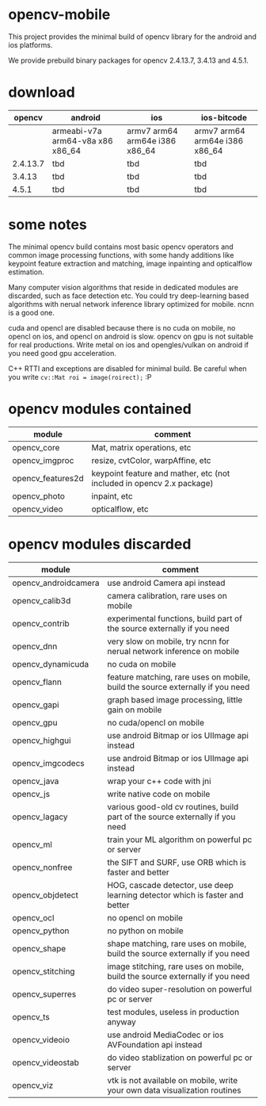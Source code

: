 # opencv-mobile

This project provides the minimal build of opencv library for the android and ios platforms.

We provide prebuild binary packages for opencv 2.4.13.7, 3.4.13 and 4.5.1.

# download

|opencv|android|ios|ios-bitcode|
|---|---|---|---|
||armeabi-v7a arm64-v8a x86 x86_64|armv7 arm64 arm64e i386 x86_64|armv7 arm64 arm64e i386 x86_64|
|2.4.13.7|tbd|tbd|tbd|
|3.4.13|tbd|tbd|tbd|
|4.5.1|tbd|tbd|tbd|

# some notes

The minimal opencv build contains most basic opencv operators and common image processing functions, with some handy additions like keypoint feature extraction and matching, image inpainting and opticalflow estimation.

Many computer vision algorithms that reside in dedicated modules are discarded, such as face detection etc. You could try deep-learning based algorithms with nerual network inference library optimized for mobile. ncnn is a good one.

cuda and opencl are disabled because there is no cuda on mobile, no opencl on ios, and opencl on android is slow. opencv on gpu is not suitable for real productions. Write metal on ios and opengles/vulkan on android if you need good gpu acceleration.

C++ RTTI and exceptions are disabled for minimal build. Be careful when you write ```cv::Mat roi = image(roirect);```  :P

# opencv modules contained

|module|comment|
|---|---|
|opencv_core|Mat, matrix operations, etc|
|opencv_imgproc|resize, cvtColor, warpAffine, etc|
|opencv_features2d|keypoint feature and mather, etc (not included in opencv 2.x package)|
|opencv_photo|inpaint, etc|
|opencv_video|opticalflow, etc|

# opencv modules discarded

|module|comment|
|---|---|
|opencv_androidcamera|use android Camera api instead|
|opencv_calib3d|camera calibration, rare uses on mobile|
|opencv_contrib|experimental functions, build part of the source externally if you need|
|opencv_dnn|very slow on mobile, try ncnn for nerual network inference on mobile|
|opencv_dynamicuda|no cuda on mobile|
|opencv_flann|feature matching, rare uses on mobile, build the source externally if you need|
|opencv_gapi|graph based image processing, little gain on mobile|
|opencv_gpu|no cuda/opencl on mobile|
|opencv_highgui|use android Bitmap or ios UIImage api instead|
|opencv_imgcodecs|use android Bitmap or ios UIImage api instead|
|opencv_java|wrap your c++ code with jni|
|opencv_js|write native code on mobile|
|opencv_lagacy|various good-old cv routines, build part of the source externally if you need|
|opencv_ml|train your ML algorithm on powerful pc or server|
|opencv_nonfree|the SIFT and SURF, use ORB which is faster and better|
|opencv_objdetect|HOG, cascade detector, use deep learning detector which is faster and better|
|opencv_ocl|no opencl on mobile|
|opencv_python|no python on mobile|
|opencv_shape|shape matching, rare uses on mobile, build the source externally if you need|
|opencv_stitching|image stitching, rare uses on mobile, build the source externally if you need|
|opencv_superres|do video super-resolution on powerful pc or server|
|opencv_ts|test modules, useless in production anyway|
|opencv_videoio|use android MediaCodec or ios AVFoundation api instead|
|opencv_videostab|do video stablization on powerful pc or server|
|opencv_viz|vtk is not available on mobile, write your own data visualization routines|


